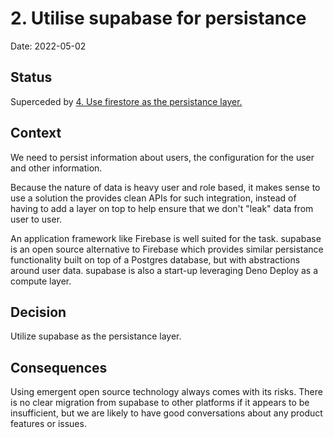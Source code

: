 # 2. Utilise supabase for persistance

Date: 2022-05-02

## Status

Superceded by [4. Use firestore as the persistance layer.](0004-use-firestore-as-the-persistance-layer.md)

## Context

We need to persist information about users, the configuration for the user and
other information.

Because the nature of data is heavy user and role based, it makes sense to use a
solution the provides clean APIs for such integration, instead of having to add
a layer on top to help ensure that we don't "leak" data from user to user.

An application framework like Firebase is well suited for the task. supabase is
an open source alternative to Firebase which provides similar persistance
functionality built on top of a Postgres database, but with abstractions around
user data. supabase is also a start-up leveraging Deno Deploy as a compute
layer.

## Decision

Utilize supabase as the persistance layer.

## Consequences

Using emergent open source technology always comes with its risks. There is no
clear migration from supabase to other platforms if it appears to be
insufficient, but we are likely to have good conversations about any product
features or issues.
